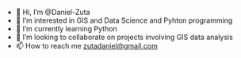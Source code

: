 - 👋 Hi, I’m @Daniel-Zuta
- 👀 I’m interested in GIS and Data Science and Pyhton programming
- 🌱 I’m currently learning Python
- 💞️ I’m looking to collaborate on projects involving GIS data analysis 
- 📫 How to reach me zutadaniel@gmail.com

<!---
Daniel-Zuta/Daniel-Zuta is a ✨ special ✨ repository because its `README.md` (this file) appears on your GitHub profile.
You can click the Preview link to take a look at your changes.
--->
